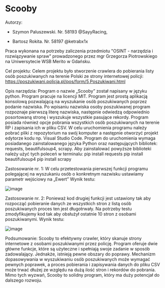 # Scooby 

Autorzy:

- Szymon Paluszewski. Nr. 58193 @SayyRacing,

- Bartosz Rokita. Nr. 58197 @ketrabx1x

Praca wykonana na potrzeby zaliczenia przedmiotu "OSINT - narzędzia i rozwiązywanie spraw" prowadzonego przez mgr Grzegorza Piotrowskiego na Uniwersytecie WSB Merito w Gdańsku.

Cel projektu:
Celem projektu było stworzenie crawlera do pobierania listy osób poszukiwanych na terenie Polski ze strony internetowej policji:
https://poszukiwani.policja.pl/pos/form/5,Poszukiwani.html

Opis narzędzia:
Program o nazwie „Scooby” został napisany w języku python. Program pracuje na licencji MIT. Program jest prostą aplikacją konsolową pozwalającą na wyszukanie osób poszukiwanych poprzez podanie nazwiska. Po wpisaniu nazwiska osoby poszukiwanej program rozpoznaje pierwszą literę nazwiska, następnie odwiedzą odpowiednio posortowaną stronę i wyszukuje wszystkie pasujące rekordy. Program posiada również opcje pobrania wszystkich osób poszukiwanych na terenie RP i zapisania ich w pliku CSV.
W celu uruchomienia programu należy pobrać pliki z repozytorium na swój komputer a następnie otworzyć projekt edytorze kodu np. Visual Studio Code. 
Program do uruchomienia wymaga posiadanego zainstalowanego języka Python oraz następujących bibliotek: requests, beautifulsoup4, scrapy.
Aby zainstalować powyższe biblioteki należy użyć tych poleceń w terminalu:
pip install requests
pip install beautifulsoup4
pip install scrapy


Zastosowanie nr. 1: 
W celu przetestowania pierwszej funkcji programu polegającej na wyszukaniu osób o konkretnym nazwisku ustawiamy parametr wejściowy na „Ewert”
Wynik testu:

![image](https://github.com/SayyRacing/scooby/assets/93188612/5b249d6a-7ca9-4e0c-8625-39b367fbd689)

Zastosowanie nr. 2:
Ponieważ kod drugiej funkcji jest ustawiony tak aby rozpocząć pobieranie danych ze wszystkich stron z listą osób poszukiwanych proces ten jest długotrwały. Na potrzeby testu zmodyfikujemy kod tak aby obsłużył ostatnie 10 stron z osobami poszukiwanymi.
Wynik testu:

![image](https://github.com/SayyRacing/scooby/assets/93188612/aafddad0-0b5e-4347-be93-509feb25d2c7)


Podsumowanie:
Scooby to efektywny crawler, który skanuje strony internetowe z osobami poszukiwanymi przez policję. Program oferuje dwie główne funkcje, które są użyteczne i spełniają swoje zadanie w sposób zadowalający. Jednakże, istnieją pewne obszary do poprawy. Mechanizm dopasowywania w wyszukiwaniu osób poszukiwanych może wymagać pewnych poprawek, a proces pobierania i zapisywania danych do pliku CSV może trwać dłużej ze względu na dużą ilość stron i rekordów do pobrania. Mimo tych wyzwań, Scooby to solidny program, który ma duży potencjał do dalszego rozwoju.
